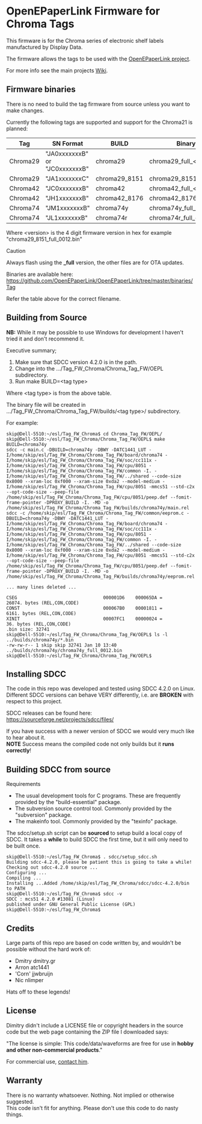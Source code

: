 # OpenEPaperLink Firmware for Chroma Tags

This firmware is for the Chroma series of electronic shelf labels 
manufactured by Display Data.  

The firmware allows the tags to be used with the [OpenEPaperLink project](https://github.com/OpenEPaperLink/OpenEPaperLink).

For more info see the main projects [Wiki](https://github.com/OpenEPaperLink/OpenEPaperLink/wiki/Chroma-Series-SubGhz-Tags).

## Firmware binaries

There is no need to build the tag firmware from source unless you want to 
make changes.

Currently the following tags are supported and support for the Chroma21 is planned:

| Tag | SN Format | BUILD | Binary filename | 
| - |-| -| -|
| Chroma29 | "JA0xxxxxxxB"<br>or<br>"JC0xxxxxxxB" | chroma29 | chroma29_full_\<version\>.bin |
| Chroma29 | "JA1xxxxxxxC" | chroma29_8151 | chroma29_8151_full_\<version\>.bin |
| Chroma42 | "JC0xxxxxxxB" | chroma42 | chroma42_full_\<version\>.bin |
| Chroma42 | "JH1xxxxxxxB" | chroma42_8176 | chroma42_8176_full_\<version\>.bin |
| Chroma74 | "JM1xxxxxxxB" | chroma74y | chroma74y_full_\<version\>.bin |
| Chroma74 | "JL1xxxxxxxB" | chroma74r | chroma74r_full_\<version\>.bin |

Where \<version\> is the 4 digit firmware version in hex for example "chroma29_8151_full_0012.bin"

> [!CAUTION]
> Always flash using the **_full** version, the other files are for OTA updates.

Binaries are available here:  https://github.com/OpenEPaperLink/OpenEPaperLink/tree/master/binaries/Tag

Refer the table above for the correct filename. 
 
## Building from Source
 
**NB:** While it may be possible to use Windows for development I haven't 
tried it and don't recommend it. 

Executive summary;

1. Make sure that SDCC version 4.2.0 is in the path.
2. Change into the .../Tag_FW_Chroma/Chroma_Tag_FW/OEPL subdirectory.
3. Run make BUILD=\<tag type\>

Where \<tag type\> is from the above table.

The binary file will be created in .../Tag_FW_Chroma/Chroma_Tag_FW/builds/\<tag type\>/ subdirectory.

For example:

```
skip@Dell-5510:~/esl/Tag_FW_Chroma$ cd Chroma_Tag_FW/OEPL/
skip@Dell-5510:~/esl/Tag_FW_Chroma/Chroma_Tag_FW/OEPL$ make BUILD=chroma74y
sdcc -c main.c -DBUILD=chroma74y -DBWY -DATC1441_LUT -I/home/skip/esl/Tag_FW_Chroma/Chroma_Tag_FW/board/chroma74 -I/home/skip/esl/Tag_FW_Chroma/Chroma_Tag_FW/soc/cc111x -I/home/skip/esl/Tag_FW_Chroma/Chroma_Tag_FW/cpu/8051 -I/home/skip/esl/Tag_FW_Chroma/Chroma_Tag_FW/common -I. -I/home/skip/esl/Tag_FW_Chroma/Chroma_Tag_FW/../shared --code-size 0x8000 --xram-loc 0xf000 --xram-size 0xda2 --model-medium -I/home/skip/esl/Tag_FW_Chroma/Chroma_Tag_FW/cpu/8051 -mmcs51 --std-c2x --opt-code-size --peep-file /home/skip/esl/Tag_FW_Chroma/Chroma_Tag_FW/cpu/8051/peep.def --fomit-frame-pointer -DPROXY_BUILD -I. -MD -o /home/skip/esl/Tag_FW_Chroma/Chroma_Tag_FW/builds/chroma74y/main.rel
sdcc -c /home/skip/esl/Tag_FW_Chroma/Chroma_Tag_FW/common/eeprom.c -DBUILD=chroma74y -DBWY -DATC1441_LUT -I/home/skip/esl/Tag_FW_Chroma/Chroma_Tag_FW/board/chroma74 -I/home/skip/esl/Tag_FW_Chroma/Chroma_Tag_FW/soc/cc111x -I/home/skip/esl/Tag_FW_Chroma/Chroma_Tag_FW/cpu/8051 -I/home/skip/esl/Tag_FW_Chroma/Chroma_Tag_FW/common -I. -I/home/skip/esl/Tag_FW_Chroma/Chroma_Tag_FW/../shared --code-size 0x8000 --xram-loc 0xf000 --xram-size 0xda2 --model-medium -I/home/skip/esl/Tag_FW_Chroma/Chroma_Tag_FW/cpu/8051 -mmcs51 --std-c2x --opt-code-size --peep-file /home/skip/esl/Tag_FW_Chroma/Chroma_Tag_FW/cpu/8051/peep.def --fomit-frame-pointer -DPROXY_BUILD -I. -MD -o /home/skip/esl/Tag_FW_Chroma/Chroma_Tag_FW/builds/chroma74y/eeprom.rel

... many lines deleted ...

CSEG                                000001D6    000065DA =       26074. bytes (REL,CON,CODE)
CONST                               000067B0    00001811 =        6161. bytes (REL,CON,CODE)
XINIT                               00007FC1    00000024 =          36. bytes (REL,CON,CODE)
.bin size: 32741
skip@Dell-5510:~/esl/Tag_FW_Chroma/Chroma_Tag_FW/OEPL$ ls -l ../builds/chroma74y/*.bin
-rw-rw-r-- 1 skip skip 32741 Jan 10 13:40 ../builds/chroma74y/chroma74y_full_0012.bin
skip@Dell-5510:~/esl/Tag_FW_Chroma/Chroma_Tag_FW/OEPL$
```

## Installing SDCC

The code in this repo was developed and tested using SDCC 4.2.0 on Linux.  
Different SDCC versions can behave VERY differently, i.e. are **BROKEN**
with respect to this project.  

SDCC releases can be found here: https://sourceforge.net/projects/sdcc/files/

If you have success with a newer version of SDCC we would very much like to hear about it.  
**NOTE** Success means the compiled code not only builds but it **runs correctly**!

## Building SDCC from source

Requirements

- The usual development tools for C programs.  These are frequently provided by the "build-essential" package.
- The subversion source control tool.  Commonly provided by the "subversion" package.
- The makeinfo tool.  Commonly provided by the "texinfo" package.

The sdcc/setup.sh script can be **sourced** to setup build a local copy of SDCC.
It takes a **while** to build SDCC the first time, but it will only need to 
be built once.

```
skip@Dell-5510:~/esl/Tag_FW_Chroma$ . sdcc/setup_sdcc.sh
Building sdcc-4.2.0, please be patient this is going to take a while!
Checking out sdcc-4.2.0 source ...
Configuring ...
Compiling ...
Installing ...Added /home/skip/esl/Tag_FW_Chroma/sdcc/sdcc-4.2.0/bin to PATH
skip@Dell-5510:~/esl/Tag_FW_Chroma$ sdcc -v
SDCC : mcs51 4.2.0 #13081 (Linux)
published under GNU General Public License (GPL)
skip@Dell-5510:~/esl/Tag_FW_Chroma$
``` 
 
## Credits

Large parts of this repo are based on code written by, and wouldn't be possible without the hard work of:
- Dmitry dmitry.gr 
- Arron atc1441
- 'Corn' jjwbruijn
- Nic nlimper

Hats off to these legends!
 
## License

Dimitry didn't include a LICENSE file or copyright headers in the source code
but the web page containing the ZIP file I downloaded says:

"The license is simple: This code/data/waveforms are free for use in **hobby and 
other non-commercial products**." 

For commercial use, <a href="mailto:licensing@dmitry.gr">contact him</a>.

## Warranty

There is no warranty whatsoever.  Nothing.  Not implied or otherwise suggested.  
This code isn't fit for anything.  Please don't use this code to do nasty things.  

